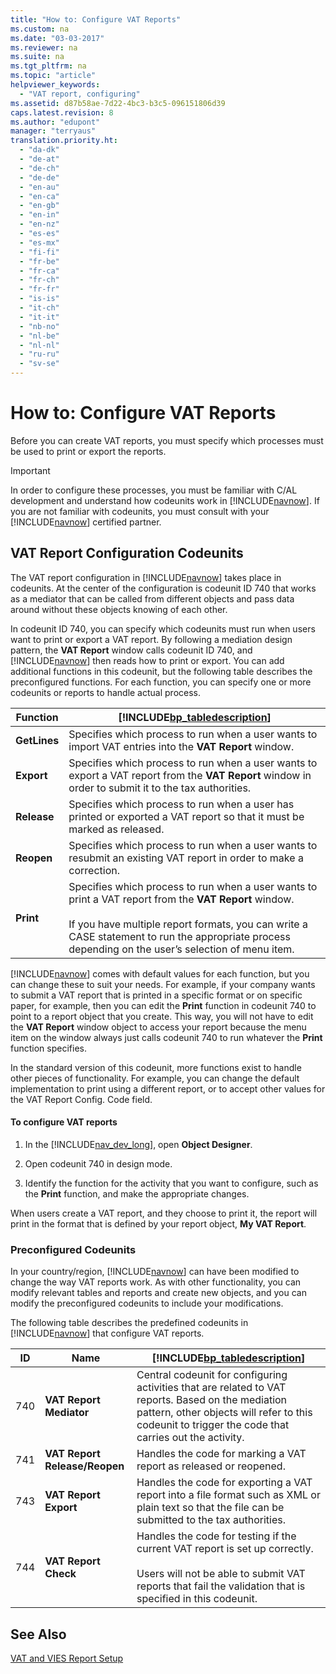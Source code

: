 ```yaml
---
title: "How to: Configure VAT Reports"
ms.custom: na
ms.date: "03-03-2017"
ms.reviewer: na
ms.suite: na
ms.tgt_pltfrm: na
ms.topic: "article"
helpviewer_keywords: 
  - "VAT report, configuring"
ms.assetid: d87b58ae-7d22-4bc3-b3c5-096151806d39
caps.latest.revision: 8
ms.author: "edupont"
manager: "terryaus"
translation.priority.ht: 
  - "da-dk"
  - "de-at"
  - "de-ch"
  - "de-de"
  - "en-au"
  - "en-ca"
  - "en-gb"
  - "en-in"
  - "en-nz"
  - "es-es"
  - "es-mx"
  - "fi-fi"
  - "fr-be"
  - "fr-ca"
  - "fr-ch"
  - "fr-fr"
  - "is-is"
  - "it-ch"
  - "it-it"
  - "nb-no"
  - "nl-be"
  - "nl-nl"
  - "ru-ru"
  - "sv-se"
---
```

# How to: Configure VAT Reports
Before you can create VAT reports, you must specify which processes must be used to print or export the reports.  
  
> [!IMPORTANT]  
>  In order to configure these processes, you must be familiar with C\/AL development and understand how codeunits work in [!INCLUDE[navnow](../ApplicationDesign/includes/navnow_md.md)]. If you are not familiar with codeunits, you must consult with your [!INCLUDE[navnow](../ApplicationDesign/includes/navnow_md.md)] certified partner.  
  
## VAT Report Configuration Codeunits  
 The VAT report configuration in [!INCLUDE[navnow](../ApplicationDesign/includes/navnow_md.md)] takes place in codeunits. At the center of the configuration is codeunit ID 740 that works as a mediator that can be called from different objects and pass data around without these objects knowing of each other.  
  
 In codeunit ID 740, you can specify which codeunits must run when users want to print or export a VAT report. By following a mediation design pattern, the **VAT Report** window calls codeunit ID 740, and [!INCLUDE[navnow](../ApplicationDesign/includes/navnow_md.md)] then reads how to print or export. You can add additional functions in this codeunit, but the following table describes the preconfigured functions. For each function, you can specify one or more codeunits or reports to handle actual process.  
  
|Function|[!INCLUDE[bp_tabledescription](../ApplicationDesign/includes/bp_tabledescription_md.md)]|  
|--------------|---------------------------------------|  
|**GetLines**|Specifies which process to run when a user wants to import VAT entries into the **VAT Report** window.|  
|**Export**|Specifies which process to run when a user wants to export a VAT report from the **VAT Report** window in order to submit it to the tax authorities.|  
|**Release**|Specifies which process to run when a user has printed or exported a VAT report so that it must be marked as released.|  
|**Reopen**|Specifies which process to run when a user wants to resubmit an existing VAT report in order to make a correction.|  
|**Print**|Specifies which process to run when a user wants to print a VAT report from the **VAT Report** window.<br /><br /> If you have multiple report formats, you can write a CASE statement to run the appropriate process depending on the user’s selection of menu item.|  
  
 [!INCLUDE[navnow](../ApplicationDesign/includes/navnow_md.md)] comes with default values for each function, but you can change these to suit your needs. For example, if your company wants to submit a VAT report that is printed in a specific format or on specific paper, for example, then you can edit the **Print** function in codeunit 740 to point to a report object that you create. This way, you will not have to edit the **VAT Report** window object to access your report because the menu item on the window always just calls codeunit 740 to run whatever the **Print** function specifies.  
  
 In the standard version of this codeunit, more functions exist to handle other pieces of functionality. For example, you can change the default implementation to print using a different report, or to accept other values for the VAT Report Config. Code field.  
  
#### To configure VAT reports  
  
1.  In the [!INCLUDE[nav_dev_long](../BusinessFunctionality/DataExchange/includes/nav_dev_long_md.md)], open **Object Designer**.  
  
2.  Open codeunit 740 in design mode.  
  
3.  Identify the function for the activity that you want to configure, such as the **Print** function, and make the appropriate changes.  
  
 When users create a VAT report, and they choose to print it, the report will print in the format that is defined by your report object, **My VAT Report**.  
  
### Preconfigured Codeunits  
 In your country\/region, [!INCLUDE[navnow](../ApplicationDesign/includes/navnow_md.md)] can have been modified to change the way VAT reports work. As with other functionality, you can modify relevant tables and reports and create new objects, and you can modify the preconfigured codeunits to include your modifications.  
  
 The following table describes the predefined codeunits in [!INCLUDE[navnow](../ApplicationDesign/includes/navnow_md.md)] that configure VAT reports.  
  
|ID|Name|[!INCLUDE[bp_tabledescription](../ApplicationDesign/includes/bp_tabledescription_md.md)]|  
|--------|----------|---------------------------------------|  
|740|**VAT Report Mediator**|Central codeunit for configuring activities that are related to VAT reports. Based on the mediation pattern, other objects will refer to this codeunit to trigger the code that carries out the activity.|  
|741|**VAT Report Release\/Reopen**|Handles the code for marking a VAT report as released or reopened.|  
|743|**VAT Report Export**|Handles the code for exporting a VAT report into a file format such as XML or plain text so that the file can be submitted to the tax authorities.|  
|744|**VAT Report Check**|Handles the code for testing if the current VAT report is set up correctly.<br /><br /> Users will not be able to submit VAT reports that fail the validation that is specified in this codeunit.|  
  
## See Also  
 [VAT and VIES Report Setup](../Finance/vat-and-vies-report-setup.md)